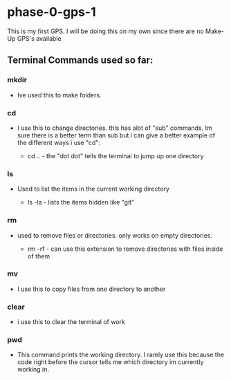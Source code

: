 # phase-0-gps-1

This is my first GPS. I will be doing this on my own since there are no Make-Up GPS's available

## Terminal Commands used so far:

### mkdir

- Ive used this to make folders.

### cd

- I use this to change directories. this has alot of "sub" commands. Im sure there is a better term than sub but i can give a better example of the different ways i use "cd":

  * cd .. - the "dot dot" tells the terminal to jump up one directory


### ls

- Used to list the items in the current working directory

  * ls -la - lists the items hidden like "git"

### rm

- used to remove files or directories. only works on empty directories.

  * rm -rf - can use this extension to remove directories with files inside of them

### mv

- I use this to copy files from one directory to another

### clear

- i use this to clear the terminal of work

### pwd

- This command prints the working directory. I rarely use this because the code right before the cursor tells me which directory im currently working in.




